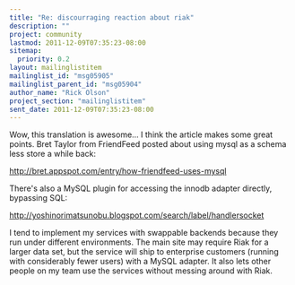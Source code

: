 ```yaml
---
title: "Re: discourraging reaction about riak"
description: ""
project: community
lastmod: 2011-12-09T07:35:23-08:00
sitemap:
  priority: 0.2
layout: mailinglistitem
mailinglist_id: "msg05905"
mailinglist_parent_id: "msg05904"
author_name: "Rick Olson"
project_section: "mailinglistitem"
sent_date: 2011-12-09T07:35:23-08:00
---
```



Wow, this translation is awesome… I think the article makes some
great points. Bret Taylor from FriendFeed posted about using mysql as
a schema less store a while back:

http://bret.appspot.com/entry/how-friendfeed-uses-mysql

There's also a MySQL plugin for accessing the innodb adapter directly,
bypassing SQL:

http://yoshinorimatsunobu.blogspot.com/search/label/handlersocket

I tend to implement my services with swappable backends because they
run under different environments. The main site may require Riak for
a larger data set, but the service will ship to enterprise customers
(running with considerably fewer users) with a MySQL adapter. It also
lets other people on my team use the services without messing around
with Riak.

